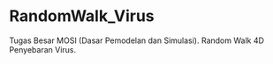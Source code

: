 # RandomWalk_Virus
 Tugas Besar MOSI (Dasar Pemodelan dan Simulasi). Random Walk 4D Penyebaran Virus.

